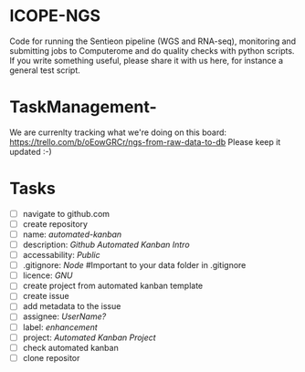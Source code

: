 # ICOPE-NGS

Code for running the Sentieon pipeline (WGS and RNA-seq), monitoring and submitting jobs to Computerome and do quality checks with python scripts. 
If you write something useful, please share it with us here, for instance a general test script.  

###

# TaskManagement-
We are currenlty tracking what we're doing on this board: 
https://trello.com/b/oEowGRCr/ngs-from-raw-data-to-db 
Please keep it updated :-) 

# Tasks

- [ ] navigate to github.com
- [ ] create repository
- [ ] name: _automated-kanban_
- [ ] description: _Github Automated Kanban Intro_
- [ ] accessability: _Public_
- [ ] .gitignore: _Node_ #Important to your data folder in .gitignore
- [ ] licence: _GNU_
- [ ] create project from automated kanban template
- [ ] create issue
- [ ] add metadata to the issue
- [ ] assignee: _UserName?_
- [ ] label: _enhancement_
- [ ] project: _Automated Kanban Project_
- [ ] check automated kanban
- [ ] clone repositor
